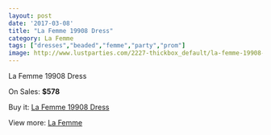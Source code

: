 ```yaml
---
layout: post
date: '2017-03-08'
title: "La Femme 19908 Dress"
category: La Femme
tags: ["dresses","beaded","femme","party","prom"]
image: http://www.lustparties.com/2227-thickbox_default/la-femme-19908-dress.jpg
---
```

La Femme 19908 Dress

On Sales: **$578**
<a href="https://www.lustparties.com/en/la-femme/711-la-femme-19908-dress.html"><amp-img layout="responsive" width="600" height="600" src="//www.lustparties.com/2227-thickbox_default/la-femme-19908-dress.jpg" alt="La Femme 19908 Dress 0" /></a>
<a href="https://www.lustparties.com/en/la-femme/711-la-femme-19908-dress.html"><amp-img layout="responsive" width="600" height="600" src="//www.lustparties.com/2228-thickbox_default/la-femme-19908-dress.jpg" alt="La Femme 19908 Dress 1" /></a>

Buy it: [La Femme 19908 Dress](https://www.lustparties.com/en/la-femme/711-la-femme-19908-dress.html "La Femme 19908 Dress")

View more: [La Femme](https://www.lustparties.com/en/4-la-femme "La Femme")